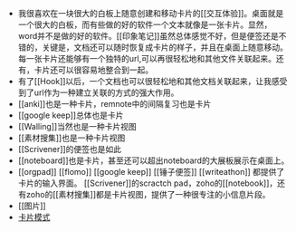 - 我很喜欢在一块很大的白板上随意创建和移动卡片的[[交互体验]]。桌面就是一个很大的白板，而有些做的好的软件一个文本就像是一张卡片。显然，word并不是做的好的软件。[[印象笔记]]虽然总体感觉不好，但是便签还是不错的，关键是，文档还可以随时恢复成卡片的样子，并且在桌面上随意移动。每一张卡片还能够有一个独特的url,可以再很轻松地和其他文件关联起来。还有，卡片还可以很容易地整合到一起。
- 有了[[Hook]]以后，一个文档也可以很轻松地和其他文档关联起来，让我感受到了url作为一种建立关联的方式的强大作用。
- [[anki]]也是一种卡片，remnote中的间隔复习也是卡片
- [[google keep]]总体也是卡片
- [[Walling]]当然也是一种卡片视图
- [[素材搜集]]也是一种卡片视图
- [[Scrivener]]的便签也是如此
- [[noteboard]]也是卡片，甚至还可以超出noteboard的大展板展示在桌面上。
- [[orgpad]] [[flomo]]  [[google keep]] [[锤子便签]] [[writeathon]] 都提供了卡片的输入界面。 [[Scrivener]]的scractch pad，zoho的[[notebook]]，还有zoho的[[素材搜集]]都是卡片视图，提供了一种很专注的小信息片段。
- [[图片]]
- [卡片模式 ](brain://api.thebrain.com/g7PXu0IyM0ucARb24SvxiA/xDjvgaN130C0dUyTGuTqnQ/%E5%8D%A1%E7%89%87%E6%A8%A1%E5%BC%8F)
